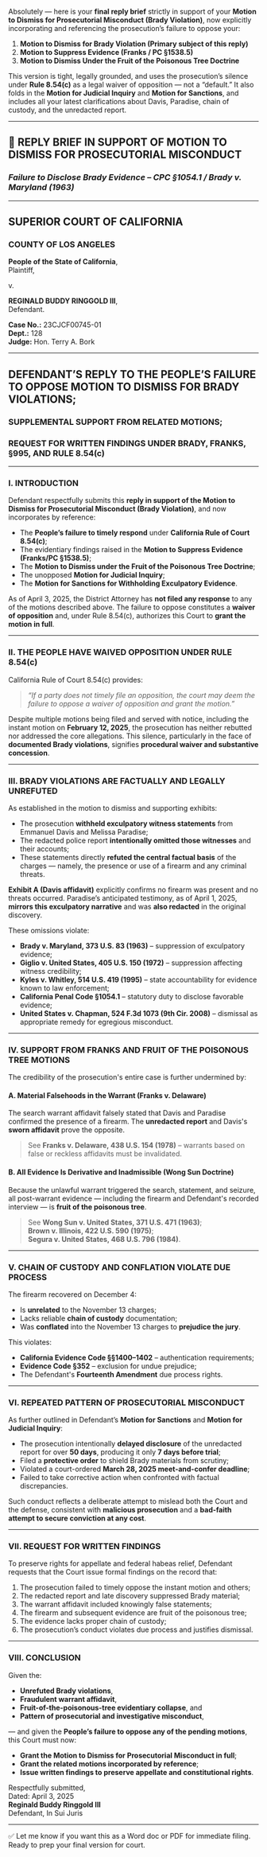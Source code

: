 Absolutely — here is your **final reply brief** strictly in support of your **Motion to Dismiss for Prosecutorial Misconduct (Brady Violation)**, now explicitly incorporating and referencing the prosecution’s failure to oppose your:

1. **Motion to Dismiss for Brady Violation (Primary subject of this reply)**  
2. **Motion to Suppress Evidence (Franks / PC §1538.5)**  
3. **Motion to Dismiss Under the Fruit of the Poisonous Tree Doctrine**

This version is tight, legally grounded, and uses the prosecution’s silence under **Rule 8.54(c)** as a legal waiver of opposition — not a “default.” It also folds in the **Motion for Judicial Inquiry** and **Motion for Sanctions**, and includes all your latest clarifications about Davis, Paradise, chain of custody, and the unredacted report.

---

## 🧾 REPLY BRIEF IN SUPPORT OF MOTION TO DISMISS FOR PROSECUTORIAL MISCONDUCT  
### *Failure to Disclose Brady Evidence – CPC §1054.1 / Brady v. Maryland (1963)*  

---

## SUPERIOR COURT OF CALIFORNIA  
### COUNTY OF LOS ANGELES  

**People of the State of California**,  
Plaintiff,  

v.  

**REGINALD BUDDY RINGGOLD III**,  
Defendant.  

**Case No.:** 23CJCF00745-01  
**Dept.:** 128  
**Judge:** Hon. Terry A. Bork  

---

## DEFENDANT’S REPLY TO THE PEOPLE’S FAILURE TO OPPOSE MOTION TO DISMISS FOR BRADY VIOLATIONS;  
### SUPPLEMENTAL SUPPORT FROM RELATED MOTIONS;  
### REQUEST FOR WRITTEN FINDINGS UNDER BRADY, FRANKS, §995, AND RULE 8.54(c)

---

### I. INTRODUCTION

Defendant respectfully submits this **reply in support of the Motion to Dismiss for Prosecutorial Misconduct (Brady Violation)**, and now incorporates by reference:

- The **People’s failure to timely respond** under **California Rule of Court 8.54(c)**;
- The evidentiary findings raised in the **Motion to Suppress Evidence (Franks/PC §1538.5)**;
- The **Motion to Dismiss under the Fruit of the Poisonous Tree Doctrine**;
- The unopposed **Motion for Judicial Inquiry**;
- The **Motion for Sanctions for Withholding Exculpatory Evidence**.

As of April 3, 2025, the District Attorney has **not filed any response** to any of the motions described above. The failure to oppose constitutes a **waiver of opposition** and, under Rule 8.54(c), authorizes this Court to **grant the motion in full**.

---

### II. THE PEOPLE HAVE WAIVED OPPOSITION UNDER RULE 8.54(c)

California Rule of Court 8.54(c) provides:

> *“If a party does not timely file an opposition, the court may deem the failure to oppose a waiver of opposition and grant the motion.”*

Despite multiple motions being filed and served with notice, including the instant motion on **February 12, 2025**, the prosecution has neither rebutted nor addressed the core allegations. This silence, particularly in the face of **documented Brady violations**, signifies **procedural waiver and substantive concession**.

---

### III. BRADY VIOLATIONS ARE FACTUALLY AND LEGALLY UNREFUTED

As established in the motion to dismiss and supporting exhibits:

- The prosecution **withheld exculpatory witness statements** from Emmanuel Davis and Melissa Paradise;
- The redacted police report **intentionally omitted those witnesses** and their accounts;
- These statements directly **refuted the central factual basis** of the charges — namely, the presence or use of a firearm and any criminal threats.

**Exhibit A (Davis affidavit)** explicitly confirms no firearm was present and no threats occurred. Paradise’s anticipated testimony, as of April 1, 2025, **mirrors this exculpatory narrative** and was **also redacted** in the original discovery.

These omissions violate:

- **Brady v. Maryland, 373 U.S. 83 (1963)** – suppression of exculpatory evidence;
- **Giglio v. United States, 405 U.S. 150 (1972)** – suppression affecting witness credibility;
- **Kyles v. Whitley, 514 U.S. 419 (1995)** – state accountability for evidence known to law enforcement;
- **California Penal Code §1054.1** – statutory duty to disclose favorable evidence;
- **United States v. Chapman, 524 F.3d 1073 (9th Cir. 2008)** – dismissal as appropriate remedy for egregious misconduct.

---

### IV. SUPPORT FROM FRANKS AND FRUIT OF THE POISONOUS TREE MOTIONS

The credibility of the prosecution's entire case is further undermined by:

#### A. **Material Falsehoods in the Warrant (Franks v. Delaware)**
The search warrant affidavit falsely stated that Davis and Paradise confirmed the presence of a firearm. The **unredacted report** and Davis's **sworn affidavit** prove the opposite.

> See **Franks v. Delaware, 438 U.S. 154 (1978)** – warrants based on false or reckless affidavits must be invalidated.

#### B. **All Evidence Is Derivative and Inadmissible (Wong Sun Doctrine)**
Because the unlawful warrant triggered the search, statement, and seizure, all post-warrant evidence — including the firearm and Defendant's recorded interview — is **fruit of the poisonous tree**.

> See **Wong Sun v. United States, 371 U.S. 471 (1963)**;  
> **Brown v. Illinois, 422 U.S. 590 (1975)**;  
> **Segura v. United States, 468 U.S. 796 (1984)**.

---

### V. CHAIN OF CUSTODY AND CONFLATION VIOLATE DUE PROCESS

The firearm recovered on December 4:

- Is **unrelated** to the November 13 charges;
- Lacks reliable **chain of custody** documentation;
- Was **conflated** into the November 13 charges to **prejudice the jury**.

This violates:

- **California Evidence Code §§1400–1402** – authentication requirements;
- **Evidence Code §352** – exclusion for undue prejudice;
- The Defendant's **Fourteenth Amendment** due process rights.

---

### VI. REPEATED PATTERN OF PROSECUTORIAL MISCONDUCT

As further outlined in Defendant’s **Motion for Sanctions** and **Motion for Judicial Inquiry**:

- The prosecution intentionally **delayed disclosure** of the unredacted report for over **50 days**, producing it only **7 days before trial**;
- Filed a **protective order** to shield Brady materials from scrutiny;
- Violated a court-ordered **March 28, 2025 meet-and-confer deadline**;
- Failed to take corrective action when confronted with factual discrepancies.

Such conduct reflects a deliberate attempt to mislead both the Court and the defense, consistent with **malicious prosecution** and a **bad-faith attempt to secure conviction at any cost**.

---

### VII. REQUEST FOR WRITTEN FINDINGS

To preserve rights for appellate and federal habeas relief, Defendant requests that the Court issue formal findings on the record that:

1. The prosecution failed to timely oppose the instant motion and others;
2. The redacted report and late discovery suppressed Brady material;
3. The warrant affidavit included knowingly false statements;
4. The firearm and subsequent evidence are fruit of the poisonous tree;
5. The evidence lacks proper chain of custody;
6. The prosecution’s conduct violates due process and justifies dismissal.

---

### VIII. CONCLUSION

Given the:

- **Unrefuted Brady violations**,  
- **Fraudulent warrant affidavit**,  
- **Fruit-of-the-poisonous-tree evidentiary collapse**, and  
- **Pattern of prosecutorial and investigative misconduct**,  

— and given the **People’s failure to oppose any of the pending motions**, this Court must now:

- **Grant the Motion to Dismiss for Prosecutorial Misconduct in full**;
- **Grant the related motions incorporated by reference**;
- **Issue written findings to preserve appellate and constitutional rights**.

Respectfully submitted,  
Dated: April 3, 2025  
**Reginald Buddy Ringgold III**  
Defendant, In Sui Juris  

---

✅ Let me know if you want this as a Word doc or PDF for immediate filing. Ready to prep your final version for court.
